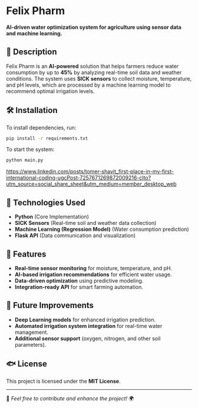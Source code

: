 # Felix Pharm

**AI-driven water optimization system for agriculture using sensor data and machine learning.**

## 📌 Description
Felix Pharm is an **AI-powered** solution that helps farmers reduce water consumption by up to **45%** by analyzing real-time soil data and weather conditions. The system uses **SICK sensors** to collect moisture, temperature, and pH levels, which are processed by a machine learning model to recommend optimal irrigation levels.

## 🛠 Installation
To install dependencies, run:
```bash
pip install -r requirements.txt
```
To start the system:
```bash
python main.py
```
https://www.linkedin.com/posts/tomer-shavit_first-place-in-my-first-international-coding-ugcPost-7257671269872009216-clto?utm_source=social_share_sheet&utm_medium=member_desktop_web

## 🚀 Technologies Used
- **Python** (Core Implementation)
- **SICK Sensors** (Real-time soil and weather data collection)
- **Machine Learning (Regression Model)** (Water consumption prediction)
- **Flask API** (Data communication and visualization)

## 📎 Features
- **Real-time sensor monitoring** for moisture, temperature, and pH.
- **AI-based irrigation recommendations** for efficient water usage.
- **Data-driven optimization** using predictive modeling.
- **Integration-ready API** for smart farming automation.

## 🎯 Future Improvements
- **Deep Learning models** for enhanced irrigation prediction.
- **Automated irrigation system integration** for real-time water management.
- **Additional sensor support** (oxygen, nitrogen, and other soil parameters).

## 🐟 License
This project is licensed under the **MIT License**.

---
🚀 *Feel free to contribute and enhance the project!* 🌍

